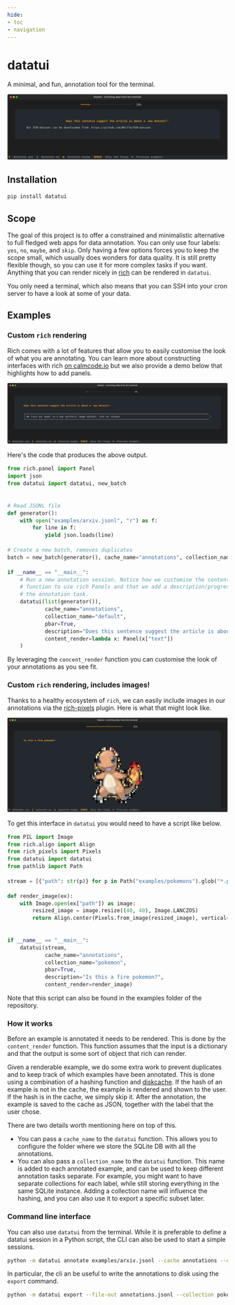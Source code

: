 ```yaml
---
hide:
- toc
- navigation
---
```


# datatui 

A minimal, and fun, annotation tool for the terminal.

<img src="demo.svg">

## Installation

```bash
pip install datatui
```

## Scope 

The goal of this project is to offer a constrained and minimalistic alternative to full fledged web apps for data annotation. You can only use four labels: `yes`, `no`, `maybe`, and `skip`. Only having a few options forces you to keep the scope small, which usually does wonders for data quality. It is still pretty flexible though, so you can use it for more complex tasks if you want. Anything that you can render nicely in [rich](https://github.com/Textualize/rich) can be rendered in `datatui`. 

You only need a terminal, which also means that you can SSH into your cron server to have a look at some of your data.

## Examples

### Custom `rich` rendering

Rich comes with a lot of features that allow you to easily customise the look of what you are annotating.
You can learn more about constructing interfaces with rich [on calmcode.io](https://calmcode.io/course/rich/constructions)
but we also provide a demo below that highlights how to add panels. 

<img src="panel.svg">

Here's the code that produces the above output. 

```python
from rich.panel import Panel
import json 
from datatui import datatui, new_batch


# Read JSONL file 
def generator():
    with open("examples/arxiv.jsonl", "r") as f:
        for line in f:
            yield json.loads(line)

# Create a new batch, removes duplicates
batch = new_batch(generator(), cache_name="annotations", collection_name="default", limit=100)

if __name__ == "__main__":
    # Run a new annotation session. Notice how we customise the content_render
    # function to use rich Panels and that we add a description/progress bar to 
    # the annotation task.
    datatui(list(generator()), 
            cache_name="annotations", 
            collection_name="default",
            pbar=True, 
            description="Does this sentence suggest the article is about a [bold]new dataset[/bold]?.",
            content_render=lambda x: Panel(x["text"])
    )
```

By leveraging the `concent_render` function you can customise the look of your annotations as you see fit.

### Custom `rich` rendering, includes images! 

Thanks to a healthy ecosystem of `rich`, we can easily include images in our annotations via
the [rich-pixels](https://github.com/darrenburns/rich-pixels) plugin. Here is what that might look like.

<img src="poke.svg">

To get this interface in `datatui` you would need to have a script like below. 

```python
from PIL import Image
from rich.align import Align
from rich_pixels import Pixels
from datatui import datatui
from pathlib import Path

stream = [{"path": str(p)} for p in Path("examples/pokemons").glob("*.png")]

def render_image(ex):
    with Image.open(ex["path"]) as image:
        resized_image = image.resize((40, 40), Image.LANCZOS)
        return Align.center(Pixels.from_image(resized_image), vertical="middle")
    

if __name__ == "__main__":
    datatui(stream, 
            cache_name="annotations", 
            collection_name="pokemon", 
            pbar=True, 
            description="Is this a fire pokemon?",
            content_render=render_image)
```

Note that this script can also be found in the examples folder of the repository.

### How it works 

Before an example is annotated it needs to be rendered. This is done by the `content_render` function. 
This function assumes that the input is a dictionary and that the output is some sort of object that rich can render. 

Given a renderable example, we do some extra work to prevent duplicates and to keep track of which examples have been annotated. This is done using a combination of a hashing function and [diskcache](https://calmcode.io/course/diskcache/introduction). If the hash of an example is not in the cache, the example is rendered and shown to the user. If the hash is in the cache, we simply skip it. After the annotation, the example is saved to the cache as JSON, together with the label that the user chose. 

There are two details worth mentioning here on top of this. 

- You can pass a `cache_name` to the `datatui` function. This allows you to configure the folder where we store the SQLite DB with all the annotations. 
- You can also pass a `collection_name` to the `datatui` function. This name is added to each annotated example, and can be used to keep different annotation tasks separate. For example, you might want to have separate collections for each label, while still storing everything in the same SQLite instance. Adding a collection name will influence the hashing, and you can also use it to export a specific subset later.

### Command line interface 

You can also use `datatui` from the terminal. While it is preferable to define
a datatui session in a Python script, the CLI can also be used to start a simple 
sessions. 

```bash
python -m datatui annotate examples/arxiv.jsonl --cache annotations --collection default
```

In particular, the cli an be useful to write the annotations
to disk using the `export` command. 

```bash
python -m datatui export --file-out annotations.jsonl --collection pokemon
```
